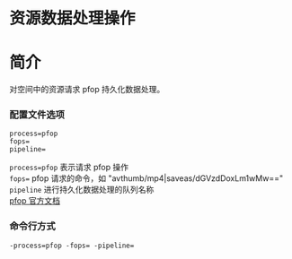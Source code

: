 # 资源数据处理操作

# 简介
对空间中的资源请求 pfop 持久化数据处理。

### 配置文件选项
```
process=pfop
fops=
pipeline=
```
`process=pfop` 表示请求 pfop 操作  
`fops=` pfop 请求的命令，如 "avthumb/mp4|saveas/dGVzdDoxLm1wMw=="
`pipeline` 进行持久化数据处理的队列名称  
 [pfop 官方文档](https://developer.qiniu.com/dora/manual/3686/pfop-directions-for-use)  

### 命令行方式
```
-process=pfop -fops= -pipeline=
```
